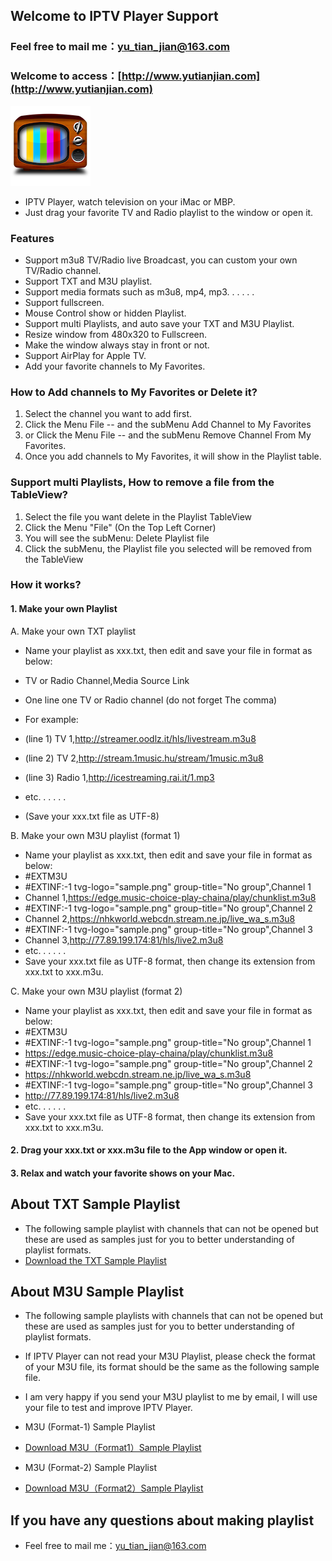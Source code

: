 ## Welcome to IPTV Player Support

### Feel free to mail me：yu_tian_jian@163.com

### Welcome to access：[http://www.yutianjian.com](http://www.yutianjian.com)

![Icon](icon_128.png)

- IPTV Player, watch television on your iMac or MBP.
- Just drag your favorite TV and Radio playlist to the window or open it.

### Features

- Support m3u8 TV/Radio live Broadcast, you can custom your own TV/Radio channel.
- Support TXT and M3U playlist.
- Support  media formats such as m3u8, mp4, mp3. . . . . .
- Support fullscreen.
- Mouse Control show or hidden Playlist.
- Support multi Playlists, and auto save your TXT and M3U Playlist.
- Resize window from 480x320 to Fullscreen.
- Make the window always stay in front or not.
- Support AirPlay for Apple TV.
- Add your favorite channels to My Favorites.

### How to Add channels to My Favorites or Delete it?

1. Select the channel you want to add first.
2. Click the Menu File -- and the subMenu Add Channel to My Favorites
3. or Click the Menu File -- and the subMenu Remove Channel From My Favorites.
4. Once you add channels to My Favorites, it will show in the Playlist table.

### Support multi Playlists, How to remove a file from the TableView?

1. Select the file you want delete in the Playlist TableView
2. Click the Menu "File" (On the Top Left Corner)
3. You will see the subMenu: Delete Playlist file
4. Click the subMenu, the Playlist file you selected will be  removed from the TableView

### How it works?

#### 1. Make your own Playlist

 A. Make your own TXT playlist

- Name your playlist as xxx.txt, then edit and save your file in format as below:
 
- TV or Radio Channel,Media Source Link
- One line one TV or Radio channel (do not forget The comma)
- For example:
- (line 1) TV 1,http://streamer.oodlz.it/hls/livestream.m3u8
- (line 2) TV 2,http://stream.1music.hu/stream/1music.m3u8
- (line 3) Radio 1,http://icestreaming.rai.it/1.mp3
- etc. . . . . .
- (Save your xxx.txt file as UTF-8) 

 B. Make your own M3U playlist (format 1)

- Name your playlist as xxx.txt, then edit and save your file in format as below:
- #EXTM3U
- #EXTINF:-1 tvg-logo="sample.png" group-title="No group",Channel 1
- Channel 1,https://edge.music-choice-play-chaina/play/chunklist.m3u8
- #EXTINF:-1 tvg-logo="sample.png" group-title="No group",Channel 2
- Channel 2,https://nhkworld.webcdn.stream.ne.jp/live_wa_s.m3u8
- #EXTINF:-1 tvg-logo="sample.png" group-title="No group",Channel 3
- Channel 3,http://77.89.199.174:81/hls/live2.m3u8
- etc. . . . . .
- Save your xxx.txt file as UTF-8 format, then change its extension from xxx.txt to xxx.m3u.

 C. Make your own M3U playlist (format 2)

- Name your playlist as xxx.txt, then edit and save your file in format as below:
- #EXTM3U
- #EXTINF:-1 tvg-logo="sample.png" group-title="No group",Channel 1
- https://edge.music-choice-play-chaina/play/chunklist.m3u8
- #EXTINF:-1 tvg-logo="sample.png" group-title="No group",Channel 2
- https://nhkworld.webcdn.stream.ne.jp/live_wa_s.m3u8
- #EXTINF:-1 tvg-logo="sample.png" group-title="No group",Channel 3
- http://77.89.199.174:81/hls/live2.m3u8
- etc. . . . . .
- Save your xxx.txt file as UTF-8 format, then change its extension from xxx.txt to xxx.m3u.

#### 2. Drag your xxx.txt or xxx.m3u file to the App window or open it.

#### 3. Relax and watch your favorite shows on your Mac.

## About TXT Sample Playlist

- The following sample playlist with channels that can not be opened but these are used as samples just for you to better understanding of playlist formats. 
- [Download the TXT Sample Playlist](https://TVPlayerSupport.github.io/Playlist/PlaylistEn.txt.zip) 

## About M3U Sample Playlist

- The following sample playlists with channels that can not be opened but these are used as samples just for you to better understanding of playlist formats.
- If IPTV Player can not read your M3U Playlist, please check the format of your M3U file, its format should be the same as the following sample file. 
- I am very happy if you send your M3U playlist to me by email, I will use your file to test and improve IPTV Player. 

- M3U (Format-1) Sample Playlist
- [Download M3U（Format1）Sample Playlist](https://TVPlayerSupport.github.io/txt/M3U-1.m3u.zip)

- M3U (Format-2) Sample Playlist
- [Download M3U（Format2）Sample Playlist](https://TVPlayerSupport.github.io/txt/M3U-2.m3u.zip)

## If you have any questions about making playlist
- Feel free to mail me：yu_tian_jian@163.com





